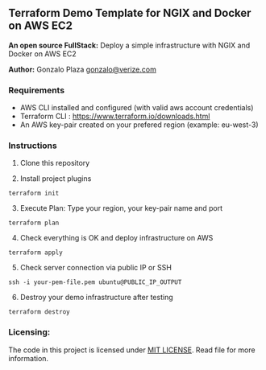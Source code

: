 ## Terraform Demo Template for NGIX and Docker on AWS EC2

**An open source FullStack:** Deploy a simple infrastructure with NGIX and Docker on AWS EC2

**Author:** Gonzalo Plaza <gonzalo@verize.com>

### Requirements

- AWS CLI installed and configured (with valid aws account credentials)
- Terraform CLI : https://www.terraform.io/downloads.html
- An AWS key-pair created on your prefered region (example: eu-west-3)

### Instructions

1. Clone this repository

2. Install project plugins

```
terraform init
```

3. Execute Plan: Type your region, your key-pair name and port

```
terraform plan
```

4. Check everything is OK and deploy infrastructure on AWS
```
terraform apply
```

5. Check server connection via public IP or SSH
```
ssh -i your-pem-file.pem ubuntu@PUBLIC_IP_OUTPUT
```

6. Destroy your demo infrastructure after testing
```
terraform destroy
```

### Licensing:

The code in this project is licensed under [MIT LICENSE](LICENSE). Read file for more information.